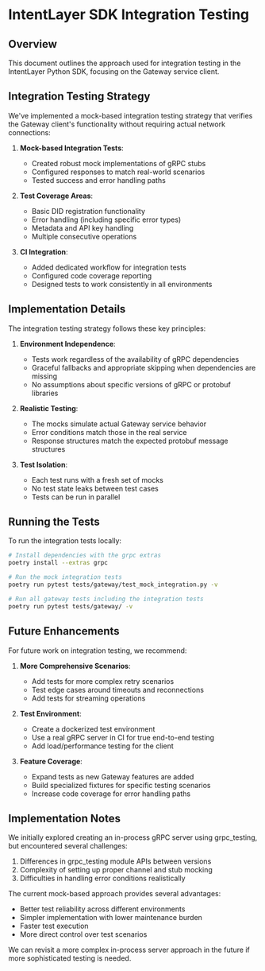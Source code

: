 # IntentLayer SDK Integration Testing

## Overview

This document outlines the approach used for integration testing in the IntentLayer Python SDK, focusing on the Gateway service client.

## Integration Testing Strategy

We've implemented a mock-based integration testing strategy that verifies the Gateway client's functionality without requiring actual network connections:

1. **Mock-based Integration Tests**:
   - Created robust mock implementations of gRPC stubs
   - Configured responses to match real-world scenarios
   - Tested success and error handling paths

2. **Test Coverage Areas**:
   - Basic DID registration functionality
   - Error handling (including specific error types)
   - Metadata and API key handling
   - Multiple consecutive operations

3. **CI Integration**:
   - Added dedicated workflow for integration tests
   - Configured code coverage reporting
   - Designed tests to work consistently in all environments

## Implementation Details

The integration testing strategy follows these key principles:

1. **Environment Independence**:
   - Tests work regardless of the availability of gRPC dependencies
   - Graceful fallbacks and appropriate skipping when dependencies are missing
   - No assumptions about specific versions of gRPC or protobuf libraries

2. **Realistic Testing**:
   - The mocks simulate actual Gateway service behavior
   - Error conditions match those in the real service
   - Response structures match the expected protobuf message structures

3. **Test Isolation**:
   - Each test runs with a fresh set of mocks
   - No test state leaks between test cases
   - Tests can be run in parallel

## Running the Tests

To run the integration tests locally:

```bash
# Install dependencies with the grpc extras
poetry install --extras grpc

# Run the mock integration tests
poetry run pytest tests/gateway/test_mock_integration.py -v

# Run all gateway tests including the integration tests
poetry run pytest tests/gateway/ -v
```

## Future Enhancements

For future work on integration testing, we recommend:

1. **More Comprehensive Scenarios**:
   - Add tests for more complex retry scenarios
   - Test edge cases around timeouts and reconnections
   - Add tests for streaming operations

2. **Test Environment**:
   - Create a dockerized test environment
   - Use a real gRPC server in CI for true end-to-end testing
   - Add load/performance testing for the client

3. **Feature Coverage**:
   - Expand tests as new Gateway features are added
   - Build specialized fixtures for specific testing scenarios
   - Increase code coverage for error handling paths

## Implementation Notes

We initially explored creating an in-process gRPC server using grpc_testing, but encountered several challenges:

1. Differences in grpc_testing module APIs between versions
2. Complexity of setting up proper channel and stub mocking
3. Difficulties in handling error conditions realistically

The current mock-based approach provides several advantages:
- Better test reliability across different environments
- Simpler implementation with lower maintenance burden
- Faster test execution 
- More direct control over test scenarios

We can revisit a more complex in-process server approach in the future if more sophisticated testing is needed.